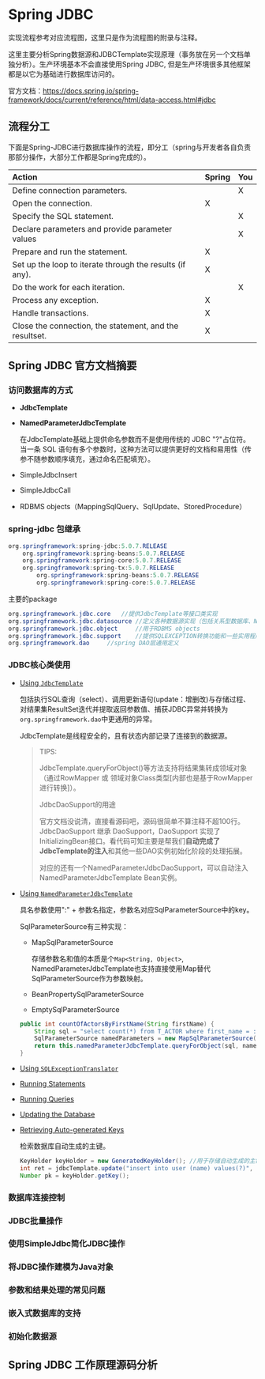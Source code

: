 # Spring JDBC

实现流程参考对应流程图，这里只是作为流程图的附录与注释。

这里主要分析Spring数据源和JDBCTemplate实现原理（事务放在另一个文档单独分析）。生产环境基本不会直接使用Spring JDBC, 但是生产环境很多其他框架都是以它为基础进行数据库访问的。

官方文档：https://docs.spring.io/spring-framework/docs/current/reference/html/data-access.html#jdbc

## 流程分工

下面是Spring-JDBC进行数据库操作的流程，即分工（spring与开发者各自负责那部分操作，大部分工作都是Spring完成的）。

| Action                                                   | Spring | You  |
| :------------------------------------------------------- | :----- | :--- |
| Define connection parameters.                            |        | X    |
| Open the connection.                                     | X      |      |
| Specify the SQL statement.                               |        | X    |
| Declare parameters and provide parameter values          |        | X    |
| Prepare and run the statement.                           | X      |      |
| Set up the loop to iterate through the results (if any). | X      |      |
| Do the work for each iteration.                          |        | X    |
| Process any exception.                                   | X      |      |
| Handle transactions.                                     | X      |      |
| Close the connection, the statement, and the resultset.  | X      |      |

## Spring JDBC 官方文档摘要

### 访问数据库的方式

+ **JdbcTemplate**

+ **NamedParameterJdbcTemplate**

  在JdbcTemplate基础上提供命名参数而不是使用传统的 JDBC "?"占位符。当一条 SQL 语句有多个参数时，这种方法可以提供更好的文档和易用性（传参不随参数顺序填充，通过命名匹配填充）。

+ SimpleJdbcInsert
+ SimpleJdbcCall

+ RDBMS objects（MappingSqlQuery、SqlUpdate、StoredProcedure）

### spring-jdbc 包继承

```java
org.springframework:spring-jdbc:5.0.7.RELEASE
    org.springframework:spring-beans:5.0.7.RELEASE
    org.springframework:spring-core:5.0.7.RELEASE
    org.springframework:spring-tx:5.0.7.RELEASE
        org.springframework:spring-beans:5.0.7.RELEASE
        org.springframework:spring-core:5.0.7.RELEASE
```

主要的package

```java
org.springframework.jdbc.core	//提供JdbcTemplate等接口类实现
org.springframework.jdbc.datasource	//定义各种数据源实现（包括关系型数据库、NoSQL数据库、嵌入式数据库）
org.springframework.jdbc.object		//用于RDBMS objects
org.springframework.jdbc.support	//提供SQLEXCEPTION转换功能和一些实用程序类。JDBC处理期间抛出的异常转化为org.springframework.dao软件包中定义的异常。
org.springframework.dao		//spring DAO层通用定义
```

### JDBC核心类使用

- [Using `JdbcTemplate`](https://docs.spring.io/spring-framework/docs/current/reference/html/data-access.html#jdbc-JdbcTemplate)

  包括执行SQL查询（select）、调用更新语句(update：增删改)与存储过程、对结果集ResultSet迭代并提取返回参数值、捕获JDBC异常并转换为`org.springframework.dao`中更通用的异常。

  JdbcTemplate是线程安全的，且有状态内部记录了连接到的数据源。

  > TIPS:
  >
  > JdbcTemplate.queryForObject()等方法支持将结果集转成领域对象（通过RowMapper 或 领域对象Class类型[内部也是基于RowMapper进行转换]）。
  >
  > JdbcDaoSupport的用途
  >
  > 官方文档没说清，直接看源码吧，源码很简单不算注释不超100行。JdbcDaoSupport 继承 DaoSupport，DaoSupport 实现了 InitializingBean接口。看代码可知主要是帮我们**自动完成了JdbcTemplate的注入**和其他一些DAO实例初始化阶段的处理拓展。
  >
  > 对应的还有一个NamedParameterJdbcDaoSupport，可以自动注入NamedParameterJdbcTemplate Bean实例。

- [Using `NamedParameterJdbcTemplate`](https://docs.spring.io/spring-framework/docs/current/reference/html/data-access.html#jdbc-NamedParameterJdbcTemplate)

  具名参数使用":" + 参数名指定，参数名对应SqlParameterSource中的key。

  SqlParameterSource有三种实现：

  + MapSqlParameterSource

    存储参数名和值的本质是个`Map<String, Object>`, NamedParameterJdbcTemplate也支持直接使用Map替代SqlParameterSource作为参数映射。

  + BeanPropertySqlParameterSource

  + EmptySqlParameterSource

  ```java
  public int countOfActorsByFirstName(String firstName) {
      String sql = "select count(*) from T_ACTOR where first_name = :first_name";
      SqlParameterSource namedParameters = new MapSqlParameterSource("first_name", firstName);
      return this.namedParameterJdbcTemplate.queryForObject(sql, namedParameters, Integer.class);
  }
  ```

- [Using `SQLExceptionTranslator`](https://docs.spring.io/spring-framework/docs/current/reference/html/data-access.html#jdbc-SQLExceptionTranslator)

- [Running Statements](https://docs.spring.io/spring-framework/docs/current/reference/html/data-access.html#jdbc-statements-executing)

- [Running Queries](https://docs.spring.io/spring-framework/docs/current/reference/html/data-access.html#jdbc-statements-querying)

- [Updating the Database](https://docs.spring.io/spring-framework/docs/current/reference/html/data-access.html#jdbc-updates)

- [Retrieving Auto-generated Keys](https://docs.spring.io/spring-framework/docs/current/reference/html/data-access.html#jdbc-auto-generated-keys)

  检索数据库自动生成的主键。

  ```java
  KeyHolder keyHolder = new GeneratedKeyHolder(); //用于存储自动生成的主键
  int ret = jdbcTemplate.update("insert into user (name) values(?)", name, keyHolder);
  Number pk = keyHolder.getKey();
  ```

### 数据库连接控制



### JDBC批量操作



### 使用SimpleJdbc简化JDBC操作

### 将JDBC操作建模为Java对象

### 参数和结果处理的常见问题

### 嵌入式数据库的支持

### 初始化数据源



## Spring JDBC 工作原理源码分析































